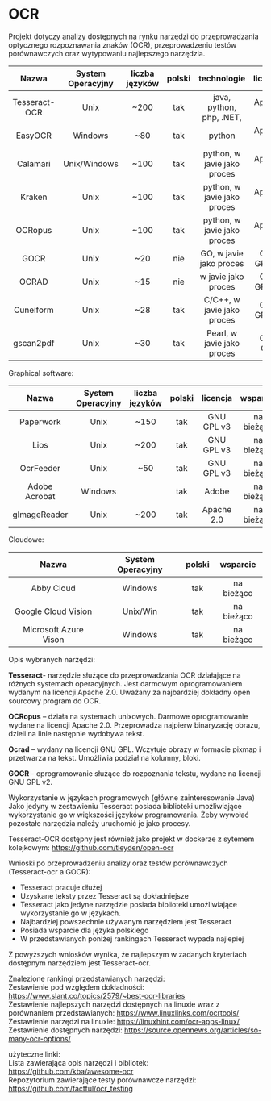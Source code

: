 # OCR

Projekt dotyczy analizy dostępnych na rynku narzędzi do przeprowadzania optycznego rozpoznawania znaków (OCR), przeprowadzeniu testów porównawczych oraz wytypowaniu najlepszego narzędzia.

|    Nazwa   |System Operacyjny| liczba języków | polski | technologie    | licencja    | wsparcie        |                      link do repo                     |
| :---:   | :-: | :-: | :-:| :---:   | :-: | :-: |:-:|
|  Tesseract-OCR | Unix            |      ~200      |  tak   | java, python, php, .NET,  | Apache 2.0  | na bieżąco      | https://github.com/tesseract-ocr/tesseract   |
|  EasyOCR   | Windows         |      ~80      |  tak   | python  | Apache 2.0  | na bieżąco      | https://github.com/JaidedAI/EasyOCR                  |
|  Calamari  | Unix/Windows    |       ~100   |  tak   | python, w javie jako proces | Apache 2.0  | na bieżąco      | https://github.com/Calamari-OCR/calamari             |
|  Kraken    | Unix            |        ~100       |  tak   | python, w javie jako proces | Apache 2.0  | na bieżąco      | https://github.com/mittagessen/kraken      |
|  OCRopus   | Unix            |  ~100  |  tak   | python, w javie jako proces  | Apache 2.0  | w ubiegłym roku | https://github.com/ocropus/ocropy                    |
|  GOCR      | Unix            |       ~20      |  nie   | GO, w javie jako proces | GNU GPL v2 | 5 lat temu      | https://github.com/eaciit/gocr                       |
|  OCRAD     | Unix            |       ~15      |  nie   | w javie jako proces | GNU GPL v2 | 5 lat temu      | https://github.com/kba/ocrad-docker                  |
|  Cuneiform | Unix            |       ~28      |  tak   | C/C++, w javie jako proces | GNU GPL v2 | 13 lat temu     | https://github.com/jwilk-mirrors/cuneiform-multilang |
|  gscan2pdf | Unix            |        ~30     |  tak   | Pearl, w javie jako proces | GNU GPL | 3 lata temu     |https://github.com/marschap/gscan2pdf                |

Graphical software:

|    Nazwa     |System Operacyjny| liczba języków | polski | licencja    | wsparcie        |                    link do repo                       |
| :---:   | :-: | :-: | :-:| :---:   | :-: | :-:|
|  Paperwork   | Unix            |      ~150      |  tak   | GNU GPL v3 | na bieżąco      |  https://gitlab.gnome.org/World/OpenPaperwork/paperwork |
|  Lios        | Unix            |      ~200      |  tak   | GNU GPL v3 | na bieżąco      | https://github.com/Nalin-x-Linux/lios-3                |
|  OcrFeeder   | Unix            |      ~50       |  tak   | GNU GPL v3 | na bieżąco      | https://github.com/GNOME/ocrfeeder                     |
| Adobe Acrobat| Windows         |                |  tak   | Adobe      | na bieżąco      |  -                                                      |
|  gImageReader| Unix            |      ~200      |  tak   | Apache 2.0 | na bieżąco      |   https://github.com/manisandro/gImageReader             |

Cloudowe:

|    Nazwa               |System Operacyjny| polski | wsparcie    |
| :---:   | :-: | :-: | :-:|
|  Abby Cloud            | Windows         |  tak   |  na bieżąco |
|  Google Cloud Vision   | Unix/Win        |  tak   |  na bieżąco |
|  Microsoft Azure Vison | Windows         |  tak   |  na bieżąco |


Opis wybranych narzędzi: <br>

**Tesseract**- narzędzie służące do przeprowadzania OCR działające na różnych systemach operacyjnych. Jest darmowym oprogramowaniem wydanym na licencji Apache 2.0. Uważany za najbardziej dokładny open sourcowy program do OCR. 

**OCRopus** – działa na systemach unixowych. Darmowe oprogramowanie wydane na licencji Apache 2.0. Przeprowadza najpierw binaryzację obrazu, dzieli na linie następnie wydobywa tekst. <br>

**Ocrad** – wydany na licencji GNU GPL. Wczytuje obrazy w formacie pixmap i przetwarza na tekst. Umożliwia podział na kolumny, bloki. <br>

**GOCR** - oprogramowanie służące do rozpoznania tekstu, wydane na licencji GNU GPL v2.


Wykorzystanie w językach programowych (główne zainteresowanie Java) <br>
Jako jedyny w zestawieniu Tesseract posiada biblioteki umożliwiające wykorzystanie go w większości języków programowania. Żeby wywołać pozostałe narzędzia należy uruchomić je jako procesy.

Tesseract-OCR dostępny jest również jako projekt w dockerze z sytemem kolejkowym: https://github.com/tleyden/open-ocr

Wnioski po przeprowadzeniu analizy oraz testów porównawczych (Tesseract-ocr a GOCR): <br>
- Tesseract pracuje dłużej
- Uzyskane teksty przez Tesseract są dokładniejsze
- Tesseract jako jedyne narzędzie posiada biblioteki umożliwiające wykorzystanie go w językach.
- Najbardziej powszechnie używanym narzędziem jest Tesseract
- Posiada wsparcie dla języka polskiego
- W przedstawianych poniżej rankingach Tesseract wypada najlepiej

Z powyższych wniosków wynika, że najlepszym w zadanych kryteriach dostępnym narzędziem jest Tesseract-ocr.

Znalezione rankingi przedstawianych narzędzi: <br>
Zestawienie pod względem dokładności: https://www.slant.co/topics/2579/~best-ocr-libraries <br>
Zestawienie najlepszych narzędzi dostępnych na linuxie wraz z porównaniem przedstawianych: https://www.linuxlinks.com/ocrtools/ <br>
Zestawienie narzędzi na linuxie: https://linuxhint.com/ocr-apps-linux/ <br>
Zestawienie dostępnych narzędzi: https://source.opennews.org/articles/so-many-ocr-options/ <br>

użyteczne linki: <br>
Lista zawierająca opis narzędzi i bibliotek: https://github.com/kba/awesome-ocr <br>
Repozytorium zawierające testy porównawcze narzędzi: https://github.com/factful/ocr_testing <br>


